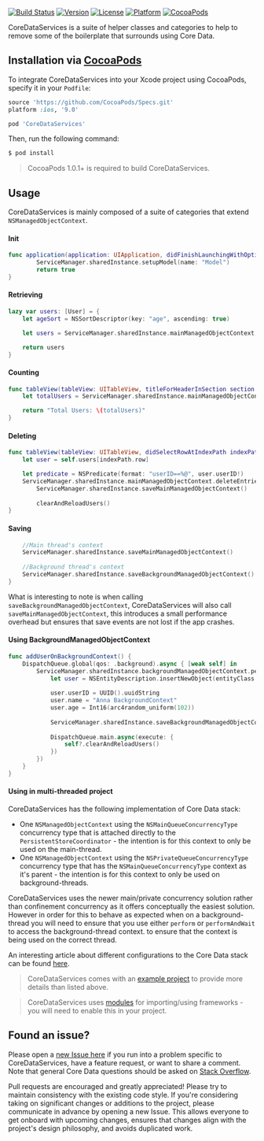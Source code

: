 [![Build Status](https://travis-ci.org/wibosco/CoreDataServices.svg)](https://travis-ci.org/wibosco/CoreDataServices)
[![Version](https://img.shields.io/cocoapods/v/CoreDataServices.svg?style=flat)](http://cocoapods.org/pods/CoreDataServices)
[![License](https://img.shields.io/cocoapods/l/CoreDataServices.svg?style=flat)](http://cocoapods.org/pods/CoreDataServices)
[![Platform](https://img.shields.io/cocoapods/p/CoreDataServices.svg?style=flat)](http://cocoapods.org/pods/CoreDataServices)
[![CocoaPods](https://img.shields.io/cocoapods/metrics/doc-percent/CoreDataServices.svg)](http://cocoapods.org/pods/CoreDataServices)

CoreDataServices is a suite of helper classes and categories to help to remove some of the boilerplate that surrounds using Core Data.

## Installation via [CocoaPods](https://cocoapods.org/)

To integrate CoreDataServices into your Xcode project using CocoaPods, specify it in your `Podfile`:

```ruby
source 'https://github.com/CocoaPods/Specs.git'
platform :ios, '9.0'

pod 'CoreDataServices'
```

Then, run the following command:

```bash
$ pod install
```

> CocoaPods 1.0.1+ is required to build CoreDataServices.

## Usage

CoreDataServices is mainly composed of a suite of categories that extend `NSManagedObjectContext`.

#### Init

```swift
func application(application: UIApplication, didFinishLaunchingWithOptions launchOptions: [NSObject: AnyObject]?) -> Bool {
        ServiceManager.sharedInstance.setupModel(name: "Model")
        return true
}
```

#### Retrieving

```swift
lazy var users: [User] = {
	let ageSort = NSSortDescriptor(key: "age", ascending: true)

	let users = ServiceManager.sharedInstance.mainManagedObjectContext.retrieveEntries(entityClass: User.self, sortDescriptors: [ageSort])

	return users
}
```

#### Counting

```swift
func tableView(tableView: UITableView, titleForHeaderInSection section: Int) -> String? {
	let totalUsers = ServiceManager.sharedInstance.mainManagedObjectContext.retrieveEntriesCount(entityClass: User.self)

	return "Total Users: \(totalUsers)"
}
```

#### Deleting

```swift
func tableView(tableView: UITableView, didSelectRowAtIndexPath indexPath: NSIndexPath) {
	let user = self.users[indexPath.row]

	let predicate = NSPredicate(format: "userID==%@", user.userID!)
	ServiceManager.sharedInstance.mainManagedObjectContext.deleteEntries(entityClass: User.self, predicate: predicate)
        ServiceManager.sharedInstance.saveMainManagedObjectContext()
        
        clearAndReloadUsers()
}
```

#### Saving

```swift
    //Main thread's context
    ServiceManager.sharedInstance.saveMainManagedObjectContext()
    
    //Background thread's context
    ServiceManager.sharedInstance.saveBackgroundManagedObjectContext()
}
```

What is interesting to note is when calling `saveBackgroundManagedObjectContext`, CoreDataServices will also call `saveMainManagedObjectContext`, this introduces a small performance overhead but ensures that save events are not lost if the app crashes.

#### Using BackgroundManagedObjectContext

```swift
func addUserOnBackgroundContext() {
    DispatchQueue.global(qos: .background).async { [weak self] in
        ServiceManager.sharedInstance.backgroundManagedObjectContext.performAndWait({
            let user = NSEntityDescription.insertNewObject(entityClass: User.self, managedObjectContext: ServiceManager.sharedInstance.backgroundManagedObjectContext)
            
            user.userID = UUID().uuidString
            user.name = "Anna BackgroundContext"
            user.age = Int16(arc4random_uniform(102))
            
            ServiceManager.sharedInstance.saveBackgroundManagedObjectContext()
            
            DispatchQueue.main.async(execute: {
                self?.clearAndReloadUsers()
            })
        })
    }
}
```

#### Using in multi-threaded project

CoreDataServices has the following implementation of Core Data stack:

* One  `NSManagedObjectContext` using the `NSMainQueueConcurrencyType` concurrency type that is attached directly to the `PersistentStoreCoordinator` - the intention is for this context to only be used on the main-thread.
* One  `NSManagedObjectContext` using the `NSPrivateQueueConcurrencyType` concurrency type that has the `NSMainQueueConcurrencyType` context as it's parent - the intention is for this context to only be used on background-threads. 

CoreDataServices uses the newer main/private concurrency solution rather than confinement concurrency as it offers conceptually the easiest solution. However in order for this to behave as expected when on a background-thread you will need to ensure that you use either `perform` or `performAndWait` to access the background-thread context. to ensure that the context is being used on the correct thread. 

An interesting article about different configurations to the Core Data stack can be found [here](http://floriankugler.com/2013/04/29/concurrent-core-data-stack-performance-shootout/).

> CoreDataServices comes with an [example project](https://github.com/wibosco/CoreDataServices/tree/master/Examples/Swift%20Example) to provide more details than listed above.

> CoreDataServices uses [modules](http://useyourloaf.com/blog/modules-and-precompiled-headers.html) for importing/using frameworks - you will need to enable this in your project.

## Found an issue?

Please open a [new Issue here](https://github.com/wibosco/CoreDataServices/issues/new) if you run into a problem specific to CoreDataServices, have a feature request, or want to share a comment. Note that general Core Data questions should be asked on [Stack Overflow](http://stackoverflow.com).

Pull requests are encouraged and greatly appreciated! Please try to maintain consistency with the existing code style. If you're considering taking on significant changes or additions to the project, please communicate in advance by opening a new Issue. This allows everyone to get onboard with upcoming changes, ensures that changes align with the project's design philosophy, and avoids duplicated work.
